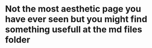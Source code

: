 # Not the most aesthetic page you have ever seen but you might find something usefull at the md files folder